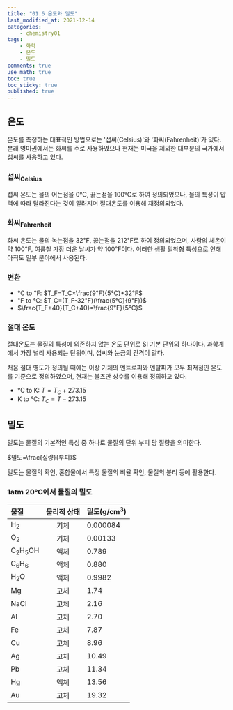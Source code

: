 ```yaml
---
title: "01.6 온도와 밀도"
last_modified_at: 2021-12-14
categories:
    - chemistry01
tags:
    - 화학
    - 온도
    - 밀도
comments: true
use_math: true
toc: true
toc_sticky: true
published: true
---
```


## 온도

온도를 측정하는 대표적인 방법으로는 '섭씨(Celsius)'와 '화씨(Fahrenheit)'가 있다.\
본래 영미권에서는 화씨를 주로 사용하였으나 현재는 미국을 제외한 대부분의 국가에서 섭씨를 사용하고 있다.

### 섭씨<sub>Celsius</sub>

섭씨 온도는 물의 어는점을 0℃, 끓는점을 100℃로 하여 정의되었으나, 물의 특성이 압력에 따라 달라진다는 것이 알려지며 절대온도를 이용해 재정의되었다.

### 화씨<sub>Fahrenheit</sub>

화씨 온도는 물의 녹는점을 32℉, 끓는점을 212℉로 하여 정의되었으며, 사람의 체온이 약 100℉, 여름철 가장 더운 날씨가 약 100℉이다. 이러한 생활 밀착형 특성으로 인해 아직도 일부 분야에서 사용된다.

### 변환

- ℃ to ℉: $T_F=T_C×\frac{9℉}{5℃}+32℉$
- ℉ to ℃: $T_C=(T_F-32℉)(\frac{5℃}{9℉})$
- $\frac{T_F+40}{T_C+40}=\frac{9℉}{5℃}$

### 절대 온도

절대온도는 물질의 특성에 의존하지 않는 온도 단위로 SI 기본 단위의 하나이다. 과학계에서 가장 널리 사용되는 단위이며, 섭씨와 눈금의 간격이 같다.

처음 절대 영도가 정의될 때에는 이상 기체의 엔트로피와 엔탈피가 모두 최저점인 온도를 기준으로 정의하였으며, 현재는 볼츠만 상수를 이용해 정의하고 있다.

- ℃ to K: $T=T_C+273.15$
- K to ℃: $T_C=T-273.15$

## 밀도

밀도는 물질의 기본적인 특성 중 하나로 물질의 단위 부피 당 질량을 의미한다.

$밀도=\frac{질량}{부피}$

밀도는 물질의 확인, 혼합물에서 특정 물질의 비율 확인, 물질의 분리 등에 활용한다.

### 1atm 20℃에서 물질의 밀도

|물질|물리적 상태|밀도(g/cm<sup>3</sup>)|
|:---|:---:|:---|
|H<sub>2</sub>|기체|0.000084|
|O<sub>2</sub>|기체|0.00133|
|C<sub>2</sub>H<sub>5</sub>OH|액체|0.789|
|C<sub>6</sub>H<sub>6</sub>|액체|0.880|
|H<sub>2</sub>O|액체|0.9982|
|Mg|고체|1.74|
|NaCl|고체|2.16|
|Al|고체|2.70|
|Fe|고체|7.87|
|Cu|고체|8.96|
|Ag|고체|10.49|
|Pb|고체|11.34|
|Hg|액체|13.56|
|Au|고체|19.32|